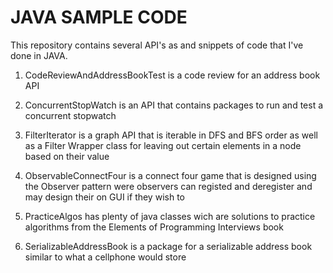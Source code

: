 JAVA SAMPLE CODE
===

This repository contains several API's as and snippets of code that I've done in JAVA.

1. CodeReviewAndAddressBookTest is a code review for an address book API

2. ConcurrentStopWatch is an API that contains packages to run and test a concurrent stopwatch

3. FilterIterator is a graph API that is iterable in DFS and BFS order as well as a Filter Wrapper class for leaving out certain elements in a node based on their value

4. ObservableConnectFour is a connect four game that is designed using the Observer pattern were observers can registed and deregister and may design their on GUI if they wish to

5. PracticeAlgos has plenty of java classes wich are solutions to practice algorithms from the Elements of Programming Interviews book

6. SerializableAddressBook is a package for a serializable address book similar to what a cellphone would store 
